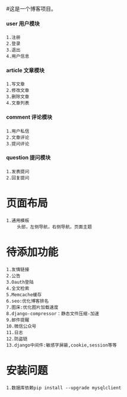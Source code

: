 #这是一个博客项目。
#### user 用户模块 
    1.注册
    2.登录
    3.退出
    4.用户信息
#### article 文章模块
    1.写文章
    2.修改文章
    3.删除文章
    4.文章列表
#### comment 评论模块
    1.用户私信
    2.文章评论
    3.提问评论
#### question 提问模块
    1.发表提问
    2.回复提问
# 页面布局
    1.通用模板
        头部，左侧导航，右侧导航，页面主题 

# 待添加功能
    1.友情链接
    2.公告
    3.Oauth登陆
    4.全文检索
    5.Memcache缓存
    6.seo:优化博客排名
    7.图床:优化图片加载速度
    8.django-compressor：静态文件压缩-加速
    9.邮件提醒
    10.微信公众号
    11.日志
    12.防盗链
    13.django中间件:敏感字屏蔽,cookie,session等等

# 安装问题
    1.数据库依赖pip install --upgrade mysqlclient



